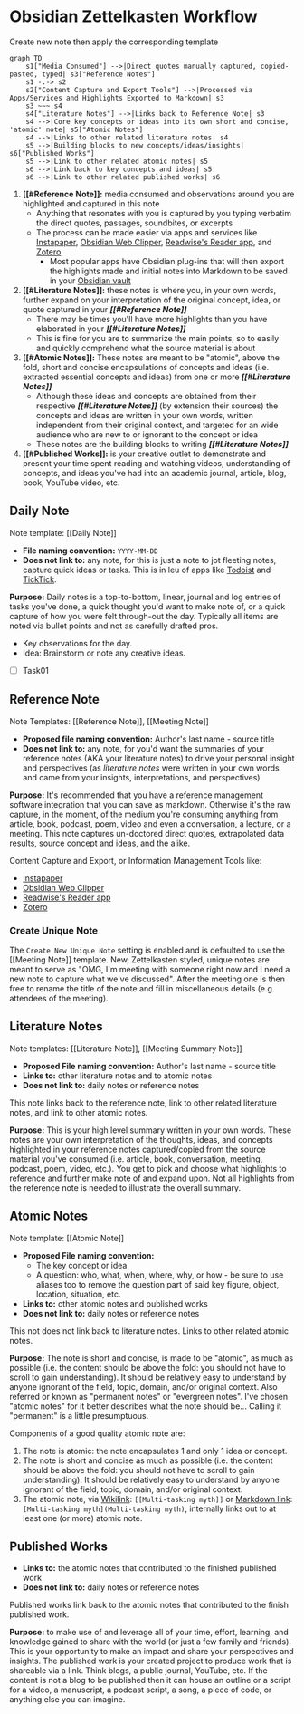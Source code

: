 # Obsidian Zettelkasten Workflow

Create new note then apply the corresponding template

```mermaid
graph TD
    s1["Media Consumed"] -->|Direct quotes manually captured, copied-pasted, typed| s3["Reference Notes"]
    s1 -.-> s2
    s2["Content Capture and Export Tools"] -->|Processed via Apps/Services and Highlights Exported to Markdown| s3
    s3 ~~~ s4
    s4["Literature Notes"] -->|Links back to Reference Note| s3
    s4 -->|Core key concepts or ideas into its own short and concise, 'atomic' note| s5["Atomic Notes"]
    s4 -->|Links to other related literature notes| s4
    s5 -->|Building blocks to new concepts/ideas/insights| s6["Published Works"]
    s5 -->|Link to other related atomic notes| s5
    s6 -->|Link back to key concepts and ideas| s5
    s6 -->|Link to other related published works| s6
```

1. **[[#Reference Note]]:** media consumed and observations around you are highlighted and captured in this note
   - Anything that resonates with you is captured by you typing verbatim the direct quotes, passages, soundbites, or excerpts
   - The process can be made easier via apps and services like [Instapaper](https://www.instapaper.com/), [Obsidian Web Clipper](https://obsidian.md/clipper), [Readwise's Reader app](https://readwise.io/read), and [Zotero](https://www.zotero.org/)
     - Most popular apps have Obsidian plug-ins that will then export the highlights made and initial notes into Markdown to be saved in your [Obsidian vault](https://help.obsidian.md/Getting+started/Create+a+vault)
1. **[[#Literature Notes]]:** these notes is where you, in your own words, further expand on your interpretation of the original concept, idea, or quote captured in your **_[[#Reference Note]]_**
   - There may be times you'll have more highlights than you have elaborated in your **_[[#Literature Notes]]_**
   - This is fine for you are to summarize the main points, so to easily and quickly comprehend what the source material is about
1. **[[#Atomic Notes]]:** These notes are meant to be "atomic", above the fold, short and concise encapsulations of concepts and ideas (i.e. extracted essential concepts and ideas) from one or more **_[[#Literature Notes]]_**
   - Although these ideas and concepts are obtained from their respective **_[[#Literature Notes]]_** (by extension their sources) the concepts and ideas are written in your own words, written independent from their original context, and targeted for an wide audience who are new to or ignorant to the concept or idea
   - These notes are the building blocks to writing **_[[#Literature Notes]]_**
1. **[[#Published Works]]:** is your creative outlet to demonstrate and present your time spent reading and watching videos, understanding of concepts, and ideas you've had into an academic journal, article, blog, book, YouTube video, etc.

## Daily Note

Note template: [[Daily Note]]

- **File naming convention:** `YYYY-MM-DD`
- **Does not link to:** any note, for this is just a note to jot fleeting notes, capture quick ideas or tasks. This is in leu of apps like [Todoist](https://todoist.com/) and [TickTick](https://ticktick.com/?language=en_us).

**Purpose:** Daily notes is a top-to-bottom, linear, journal and log entries of tasks you've done, a quick thought you'd want to make note of, or a quick capture of how you were felt through-out the day. Typically all items are noted via bullet points and not as carefully drafted pros.

- Key observations for the day.
- Idea: Brainstorm or note any creative ideas.
- [ ] Task01

## Reference Note

Note Templates: [[Reference Note]], [[Meeting Note]]

- **Proposed file naming convention:** Author's last name - source title
- **Does not link to:** any note, for you'd want the summaries of your reference notes (AKA your literature notes) to drive your personal insight and perspectives (as _literature notes_ were written in your own words and came from your insights, interpretations, and perspectives)

**Purpose:** It's recommended that you have a reference management software integration that you can save as markdown. Otherwise it's the raw capture, in the moment, of the medium you're consuming anything from article, book, podcast, poem, video and even a conversation, a lecture, or a meeting. This note captures un-doctored direct quotes, extrapolated data results, source concept and ideas, and the alike.

Content Capture and Export, or Information Management Tools like:

- [Instapaper](https://www.instapaper.com/)
- [Obsidian Web Clipper](https://obsidian.md/clipper)
- [Readwise's Reader app](https://readwise.io/read)
- [Zotero](https://www.zotero.org/)

### Create Unique Note

The `Create New Unique Note` setting is enabled and is defaulted to use the [[Meeting Note]] template. New, Zettelkasten styled, unique notes are meant to serve as "OMG, I'm meeting with someone right now and I need a new note to capture what we've discussed". After the meeting one is then free to rename the title of the note and fill in miscellaneous details (e.g. attendees of the meeting).

## Literature Notes

Note templates: [[Literature Note]], [[Meeting Summary Note]]

- **Proposed File naming convention:** Author's last name - source title
- **Links to:** other literature notes and to atomic notes
- **Does not link to:** daily notes or reference notes

This note links back to the reference note, link to other related literature notes, and link to other atomic notes.

**Purpose:** This is your high level summary written in your own words. These notes are your own interpretation of the thoughts, ideas, and concepts highlighted in your reference notes captured/copied from the source material you've consumed (i.e. article, book, conversation, meeting, podcast, poem, video, etc.). You get to pick and choose what highlights to reference and further make note of and expand upon. Not all highlights from the reference note is needed to illustrate the overall summary.

## Atomic Notes

Note template: [[Atomic Note]]

- **Proposed File naming convention:**
  - The key concept or idea
  - A question: who, what, when, where, why, or how - be sure to use aliases too to remove the question part of said key figure, object, location, situation, etc.
- **Links to:** other atomic notes and published works
- **Does not link to:** daily notes or reference notes

This not does not link back to literature notes. Links to other related atomic notes.

**Purpose:** The note is short and concise, is made to be "atomic", as much as possible (i.e. the content should be above the fold: you should not have to scroll to gain understanding). It should be relatively easy to understand by anyone ignorant of the field, topic, domain, and/or original context. Also referred or known as "permanent notes" or "evergreen notes". I've chosen "atomic notes" for it better describes what the note should be... Calling it "permanent" is a little presumptuous.

Components of a good quality atomic note are:

1. The note is atomic: the note encapsulates 1 and only 1 idea or concept.
2. The note is short and concise as much as possible (i.e. the content should be above the fold: you should not have to scroll to gain understanding). It should be relatively easy to understand by anyone ignorant of the field, topic, domain, and/or original context.
3. The atomic note, via [Wikilink](https://help.obsidian.md/web-clipper/filters#%60wikilink%60): `[[Multi-tasking myth]]` or [Markdown link](https://help.obsidian.md/Linking+notes+and+files/Internal+links#Supported+formats+for+internal+links): `[Multi-tasking myth](Multi-tasking myth)`, internally links out to at least one (or more) atomic note.

## Published Works

- **Links to:** the atomic notes that contributed to the finished published work
- **Does not link to:** daily notes or reference notes

Published works link back to the atomic notes that contributed to the finish published work.

**Purpose:** to make use of and leverage all of your time, effort, learning, and knowledge gained to share with the world (or just a few family and friends). This is your opportunity to make an impact and share your perspectives and insights. The published work is your created project to produce work that is shareable via a link. Think blogs, a public journal, YouTube, etc. If the content is not a blog to be published then it can house an outline or a script for a video, a manuscript, a podcast script, a song, a piece of code, or anything else you can imagine.
